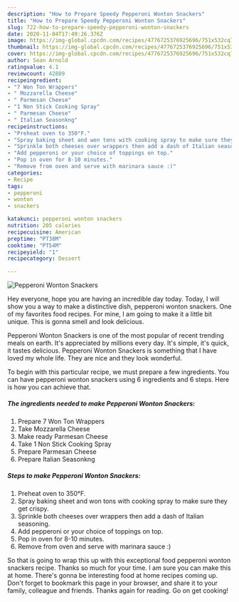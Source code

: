 ```yaml
---
description: "How to Prepare Speedy Pepperoni Wonton Snackers"
title: "How to Prepare Speedy Pepperoni Wonton Snackers"
slug: 722-how-to-prepare-speedy-pepperoni-wonton-snackers
date: 2020-11-04T17:49:26.376Z
image: https://img-global.cpcdn.com/recipes/4776725376925696/751x532cq70/pepperoni-wonton-snackers-recipe-main-photo.jpg
thumbnail: https://img-global.cpcdn.com/recipes/4776725376925696/751x532cq70/pepperoni-wonton-snackers-recipe-main-photo.jpg
cover: https://img-global.cpcdn.com/recipes/4776725376925696/751x532cq70/pepperoni-wonton-snackers-recipe-main-photo.jpg
author: Sean Arnold
ratingvalue: 4.1
reviewcount: 42889
recipeingredient:
- "7 Won Ton Wrappers"
- " Mozzarella Cheese"
- " Parmesan Cheese"
- "1 Non Stick Cooking Spray"
- " Parmesan Cheese"
- " Italian Seasonkng"
recipeinstructions:
- "Preheat oven to 350°F."
- "Spray baking sheet and won tons with cooking spray to make sure they get crispy."
- "Sprinkle both cheeses over wrappers then add a dash of Italian seasoning."
- "Add pepperoni or your choice of toppings on top."
- "Pop in oven for 8-10 minutes."
- "Remove from oven and serve with marinara sauce :)"
categories:
- Recipe
tags:
- pepperoni
- wonton
- snackers

katakunci: pepperoni wonton snackers 
nutrition: 205 calories
recipecuisine: American
preptime: "PT38M"
cooktime: "PT54M"
recipeyield: "1"
recipecategory: Dessert

---
```



![Pepperoni Wonton Snackers](https://img-global.cpcdn.com/recipes/4776725376925696/751x532cq70/pepperoni-wonton-snackers-recipe-main-photo.jpg)

Hey everyone, hope you are having an incredible day today. Today, I will show you a way to make a distinctive dish, pepperoni wonton snackers. One of my favorites food recipes. For mine, I am going to make it a little bit unique. This is gonna smell and look delicious.



Pepperoni Wonton Snackers is one of the most popular of recent trending meals on earth. It's appreciated by millions every day. It's simple, it's quick, it tastes delicious. Pepperoni Wonton Snackers is something that I have loved my whole life. They are nice and they look wonderful.


To begin with this particular recipe, we must prepare a few ingredients. You can have pepperoni wonton snackers using 6 ingredients and 6 steps. Here is how you can achieve that.

<!--inarticleads1-->

##### The ingredients needed to make Pepperoni Wonton Snackers:

1. Prepare 7 Won Ton Wrappers
1. Take  Mozzarella Cheese
1. Make ready  Parmesan Cheese
1. Take 1 Non Stick Cooking Spray
1. Prepare  Parmesan Cheese
1. Prepare  Italian Seasonkng




<!--inarticleads2-->

##### Steps to make Pepperoni Wonton Snackers:

1. Preheat oven to 350°F.
1. Spray baking sheet and won tons with cooking spray to make sure they get crispy.
1. Sprinkle both cheeses over wrappers then add a dash of Italian seasoning.
1. Add pepperoni or your choice of toppings on top.
1. Pop in oven for 8-10 minutes.
1. Remove from oven and serve with marinara sauce :)




So that is going to wrap this up with this exceptional food pepperoni wonton snackers recipe. Thanks so much for your time. I am sure you can make this at home. There's gonna be interesting food at home recipes coming up. Don't forget to bookmark this page in your browser, and share it to your family, colleague and friends. Thanks again for reading. Go on get cooking!
